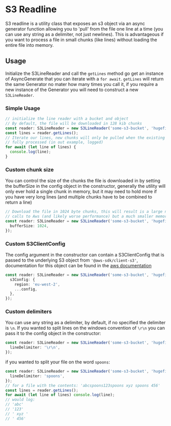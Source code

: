 # S3 Readline

S3 readline is a utility class that exposes an s3 object via an async generator function allowing you to 'pull' from the file one line at a time (you can use any string as a delimiter, not just newlines). This is advantageous if you want to process a file in small chunks (like lines) without loading the entire file into memory.

## Usage

Initialize the S3LineReader and call the `getLines` method go get an instance of AsyncGenerate that you can iterate with a `for await`. `getLines` will return the same Generator no mater how many times you call it, if you require a new instance of the Generator you will need to construct a new `S3LineReader`.

### Simple Usage

```typescript
// initialize the line reader with a bucket and object
// By default, the file will be downloaded in 128 kib chunks
const reader: S3LineReader = new S3LineReader('some-s3-bucket', 'hugefile.txt');
const lines = reader.getLines();
// Iterate our lines, new chunks will only be pulled when the existing chunk has been
// fully processed (in out example, logged)
for await (let line of lines) {
  console.log(line);
}
```

### Custom chunk size

You can control the size of the chunks the file is downloaded in by setting the bufferSize in the config object in the constructor, generally the utility will only ever hold a single chunk in memory, but it may need to hold more if you have very long lines (and multiple chunks have to be combined to return a line)

```typescript
// Download the file in 1024 byte chunks, this will result is a large number of total
// calls to Aws (and likely worse performance) but a much smaller memory footprint.
const reader: S3LineReader = new S3LineReader('some-s3-bucket', 'hugefile.txt', {
  bufferSize: 1024,
});
```

### Custom S3ClientConfig

The config argument in the constructor can contain a S3ClientConfig that is passed to the underlying
S3 object from `'@aws-sdk/client-s3'`, documentation for this object can be found in the [aws documentation](https://docs.aws.amazon.com/AWSJavaScriptSDK/v3/latest/clients/client-s3/interfaces/s3clientconfig.html)

```typescript
const reader: S3LineReader = new S3LineReader('some-s3-bucket', 'hugefile.txt', {
  s3Config: {
    region: 'eu-west-2',
    ...config,
  },
});
```

### Custom delimiters

You can use any string as a delimiter, by default, if no specified the delimiter is `\n`. If you wanted to split lines on the windows convention of `\r\n` you can pass it to the config object in the constructor:

```typescript
const reader: S3LineReader = new S3LineReader('some-s3-bucket', 'hugefile.txt', {
  lineDelimiter: '\r\n',
});
```

if you wanted to split your file on the word `spoons`:

```typescript
const reader: S3LineReader = new S3LineReader('some-s3-bucket', 'hugefile.txt', {
  lineDelimiter: 'spoons',
});
// for a file with the contents: 'abcspoons123spoons xyz spoons 456'
const lines = reader.getLines();
for await (let line of lines) console.log(line);
// would log:
// 'abc'
// '123'
// ' xyz '
// ' 456'
```
